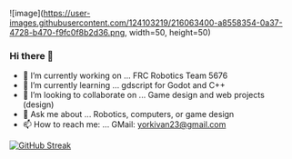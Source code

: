 ![image](https://user-images.githubusercontent.com/124103219/216063400-a8558354-0a37-4728-b470-f9fc0f8b2d36.png, width=50, height=50)

### Hi there 👋

<!--
**CompooterWzrd/CompooterWzrd** is a ✨ _special_ ✨ repository because its `README.md` (this file) appears on your GitHub profile.

Here are some ideas to get you started:

### - 🔭 I’m currently working on ... FRC Robotics Team 5676
### - 🌱 I’m currently learning ... gdscript for Godot and C++
- 👯 I’m looking to collaborate on ...
- 🤔 I’m looking for help with ...
### - 💬 Ask me about ... Robotics, computers, or game design
### - 📫 How to reach me: ... GMail: yorkivan23@gmail.com
- 😄 Pronouns: ...
- ⚡ Fun fact: ...
-->
- 🔭 I’m currently working on ... FRC Robotics Team 5676
- 🌱 I’m currently learning ... gdscript for Godot and C++
- 👯 I’m looking to collaborate on ... Game design and web projects (design)
- 💬 Ask me about ... Robotics, computers, or game design
- 📫 How to reach me: ... GMail: yorkivan23@gmail.com

[![GitHub Streak](https://streak-stats.demolab.com?user=CompooterWzrd&theme=black-ice&border_radius=20&mode=weekly)](https://git.io/streak-stats)
